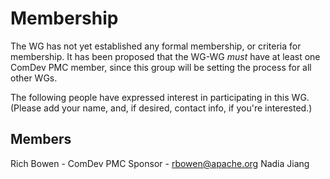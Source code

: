 # Membership

The WG has not yet established any formal membership, or criteria for
membership. It has been proposed that the WG-WG *must* have at least one
ComDev PMC member, since this group will be setting the process for all
other WGs.

The following people have expressed interest in participating in this
WG. (Please add your name, and, if desired, contact info, if you're
interested.)

## Members

Rich Bowen - ComDev PMC Sponsor - rbowen@apache.org
Nadia Jiang

